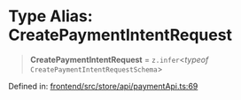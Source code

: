 # Type Alias: CreatePaymentIntentRequest

> **CreatePaymentIntentRequest** = `z.infer`\<*typeof* `CreatePaymentIntentRequestSchema`\>

Defined in: [frontend/src/store/api/paymentApi.ts:69](https://github.com/lsendel/sass/blob/ca8b2b87627589617e0de57047e1f50d53e78078/frontend/src/store/api/paymentApi.ts#L69)
